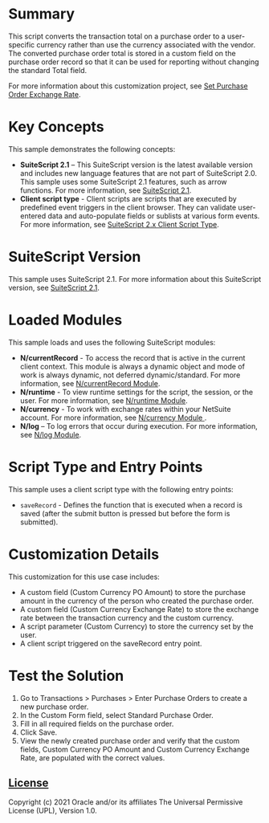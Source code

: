 # Summary
This script converts the transaction total on a purchase order to a user-specific currency rather than use the currency associated with the vendor. The converted purchase order total is stored in a custom field on the purchase order record so that it can be used for reporting without changing the standard Total field. 

For more information about this customization project, see [Set Purchase Order Exchange Rate](https://docs.oracle.com/en/cloud/saas/netsuite/ns-online-help/section_157176640777.html).

# Key Concepts
This sample demonstrates the following concepts:

* **SuiteScript 2.1** – This SuiteScript version is the latest available version and includes new language features that are not part of SuiteScript 2.0. This sample uses some SuiteScript 2.1 features, such as arrow functions. For more information, see [SuiteScript 2.1](https://docs.oracle.com/en/cloud/saas/netsuite/ns-online-help/chapter_156042690639.html#SuiteScript-2.1).
* **Client script type** - Client scripts are scripts that are executed by predefined event triggers in the client browser. They can validate user-entered data and auto-populate fields or sublists at various form events. For more information, see [SuiteScript 2.x Client Script Type](https://docs.oracle.com/en/cloud/saas/netsuite/ns-online-help/section_4387798404.html#SuiteScript-2.x-Client-Script-Type).

# SuiteScript Version
This sample uses SuiteScript 2.1. For more information about this SuiteScript version, see [SuiteScript 2.1](https://docs.oracle.com/en/cloud/saas/netsuite/ns-online-help/chapter_156042690639.html#SuiteScript-2.1).

# Loaded Modules
This sample loads and uses the following SuiteScript modules:

* **N/currentRecord** - To access the record that is active in the current client context. This module is always a dynamic object and mode of work is always dynamic, not deferred dynamic/standard. For more information, see [N/currentRecord Module](https://docs.oracle.com/en/cloud/saas/netsuite/ns-online-help/section_4625600928.html#N%2FcurrentRecord-Module).
* **N/runtime** - To view runtime settings for the script, the session, or the user. For more information, see [N/runtime Module](https://docs.oracle.com/en/cloud/saas/netsuite/ns-online-help/section_4296359529.html#N%2Fruntime-Module).
* **N/currency** - To work with exchange rates within your NetSuite account. For more information, see [N/currency Module
](https://docs.oracle.com/en/cloud/saas/netsuite/ns-online-help/section_4358551775.html#N%2Fcurrency-Module).
* **N/log** – To log errors that occur during execution. For more information, see [N/log Module](https://docs.oracle.com/en/cloud/saas/netsuite/ns-online-help/section_4574548135.html#N%2Flog-Module).

# Script Type and Entry Points
This sample uses a client script type with the following entry points:

* `saveRecord` - Defines the function that is executed when a record is saved (after the submit button is pressed but before the form is submitted).

# Customization Details
This customization for this use case includes:
* A custom field (Custom Currency PO Amount) to store the purchase amount in the currency of the person who created the purchase order.
* A custom field (Custom Currency Exchange Rate) to store the exchange rate between the transaction currency and the custom currency.
* A script parameter (Custom Currency) to store the currency set by the user.
* A client script triggered on the saveRecord entry point.

# Test the Solution

1. Go to Transactions > Purchases > Enter Purchase Orders to create a new purchase order.
2. In the Custom Form field, select Standard Purchase Order.
3. Fill in all required fields on the purchase order.
4. Click Save.
5. View the newly created purchase order and verify that the custom fields, Custom Currency PO Amount and Custom Currency Exchange Rate, are populated with the correct values.

## [License](./LICENSE.txt)
Copyright (c) 2021 Oracle and/or its affiliates The Universal Permissive License (UPL), Version 1.0.
